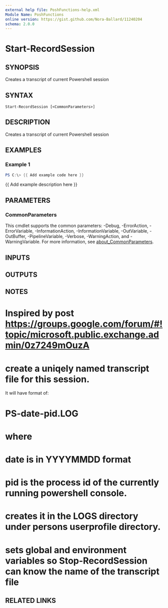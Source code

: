 ```yaml
---
external help file: PoshFunctions-help.xml
Module Name: PoshFunctions
online version: https://gist.github.com/Nora-Ballard/11240204
schema: 2.0.0
---
```


# Start-RecordSession

## SYNOPSIS
Creates a transcript of current Powershell session

## SYNTAX

```
Start-RecordSession [<CommonParameters>]
```

## DESCRIPTION
Creates a transcript of current Powershell session

## EXAMPLES

### Example 1
```powershell
PS C:\> {{ Add example code here }}
```

{{ Add example description here }}

## PARAMETERS

### CommonParameters
This cmdlet supports the common parameters: -Debug, -ErrorAction, -ErrorVariable, -InformationAction, -InformationVariable, -OutVariable, -OutBuffer, -PipelineVariable, -Verbose, -WarningAction, and -WarningVariable. For more information, see [about_CommonParameters](http://go.microsoft.com/fwlink/?LinkID=113216).

## INPUTS

## OUTPUTS

## NOTES
# Inspired by post https://groups.google.com/forum/#!topic/microsoft.public.exchange.admin/0z7249mOuzA
# create a uniqely named transcript file for this session.
It will have format of:
# PS-date-pid.LOG
# where
# date is in YYYYMMDD format
# pid is the process id of the currently running powershell console.
# creates it in the LOGS directory under persons userprofile directory.
# sets global and environment variables so Stop-RecordSession can know the name of the transcript file

## RELATED LINKS
